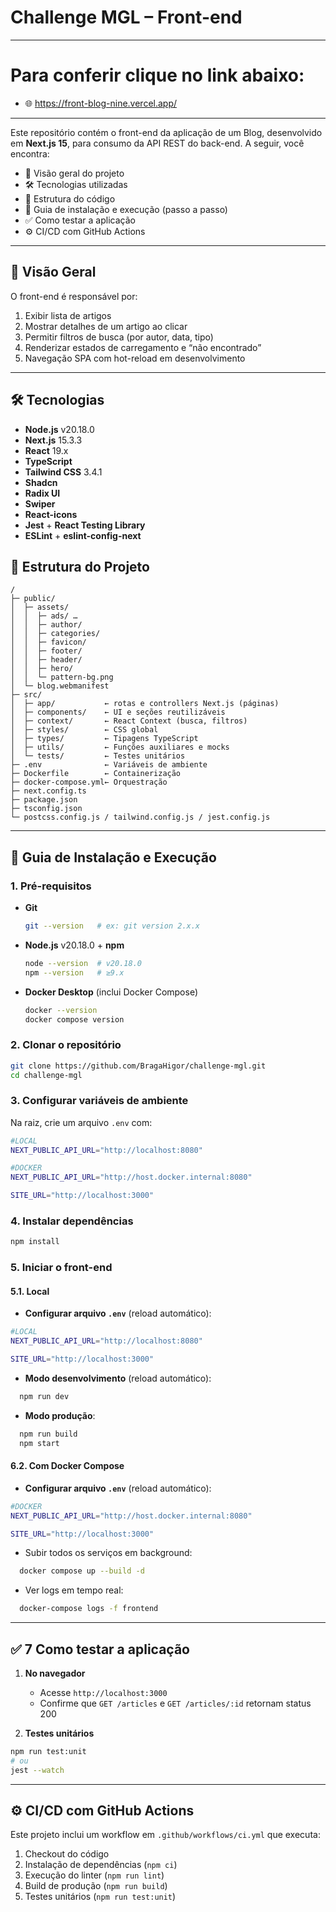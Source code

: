 # Challenge MGL – Front-end

---

# Para conferir clique no link abaixo:

-  🌐 <a href="https://front-blog-nine.vercel.app/" target="_blank" rel="noopener noreferrer">https://front-blog-nine.vercel.app/</a>

---

Este repositório contém o front-end da aplicação de um Blog, desenvolvido em **Next.js 15**, para consumo da API REST do back-end. A seguir, você encontra:

-  📖 Visão geral do projeto
-  🛠 Tecnologias utilizadas
-  📁 Estrutura do código
-  🚀 Guia de instalação e execução (passo a passo)
-  ✅ Como testar a aplicação
-  ⚙️ CI/CD com GitHub Actions

---

## 📖 Visão Geral

O front-end é responsável por:

1. Exibir lista de artigos
2. Mostrar detalhes de um artigo ao clicar
3. Permitir filtros de busca (por autor, data, tipo)
4. Renderizar estados de carregamento e “não encontrado”
5. Navegação SPA com hot-reload em desenvolvimento

---

## 🛠 Tecnologias

-  **Node.js** v20.18.0
-  **Next.js** 15.3.3
-  **React** 19.x
-  **TypeScript**
-  **Tailwind CSS** 3.4.1
-  **Shadcn**
-  **Radix UI**
-  **Swiper**
-  **React-icons**
-  **Jest** + **React Testing Library**
-  **ESLint** + **eslint-config-next**

## 📁 Estrutura do Projeto

```
/
├─ public/
│  ├─ assets/
│  │  ├─ ads/ …
│  │  ├─ author/
│  │  ├─ categories/
│  │  ├─ favicon/
│  │  ├─ footer/
│  │  ├─ header/
│  │  ├─ hero/
│  │  └─ pattern-bg.png
│  └─ blog.webmanifest
├─ src/
│  ├─ app/           ← rotas e controllers Next.js (páginas)
│  ├─ components/    ← UI e seções reutilizáveis
│  ├─ context/       ← React Context (busca, filtros)
│  ├─ styles/        ← CSS global
│  ├─ types/         ← Tipagens TypeScript
│  ├─ utils/         ← Funções auxiliares e mocks
│  └─ tests/         ← Testes unitários
├─ .env              ← Variáveis de ambiente
├─ Dockerfile        ← Containerização
├─ docker-compose.yml← Orquestração
├─ next.config.ts
├─ package.json
├─ tsconfig.json
└─ postcss.config.js / tailwind.config.js / jest.config.js
```

---

## 🚀 Guia de Instalação e Execução

### 1. Pré-requisitos

-  **Git**

   ```bash
   git --version   # ex: git version 2.x.x
   ```

-  **Node.js** v20.18.0 + **npm**

   ```bash
   node --version  # v20.18.0
   npm --version   # ≥9.x
   ```

-  **Docker Desktop** (inclui Docker Compose)

   ```bash
   docker --version
   docker compose version
   ```

### 2. Clonar o repositório

```bash
git clone https://github.com/BragaHigor/challenge-mgl.git
cd challenge-mgl
```

### 3. Configurar variáveis de ambiente

Na raiz, crie um arquivo `.env` com:

```bash
#LOCAL
NEXT_PUBLIC_API_URL="http://localhost:8080"

#DOCKER
NEXT_PUBLIC_API_URL="http://host.docker.internal:8080"

SITE_URL="http://localhost:3000"
```

### 4. Instalar dependências

```bash
npm install
```

### 5. Iniciar o front-end

#### 5.1. Local

-  **Configurar arquivo `.env`** (reload automático):

```bash
#LOCAL
NEXT_PUBLIC_API_URL="http://localhost:8080"

SITE_URL="http://localhost:3000"
```

-  **Modo desenvolvimento** (reload automático):

```bash
  npm run dev
```

-  **Modo produção**:

```bash
  npm run build
  npm start
```

#### 6.2. Com Docker Compose

-  **Configurar arquivo `.env`** (reload automático):

```bash
#DOCKER
NEXT_PUBLIC_API_URL="http://host.docker.internal:8080"

SITE_URL="http://localhost:3000"
```

-  Subir todos os serviços em background:

```bash
  docker compose up --build -d
```

-  Ver logs em tempo real:

```bash
  docker-compose logs -f frontend
```

---

## ✅ 7 Como testar a aplicação

1. **No navegador**

   -  Acesse `http://localhost:3000`
   -  Confirme que `GET /articles` e `GET /articles/:id` retornam status 200

2. **Testes unitários**

```bash
npm run test:unit
# ou
jest --watch
```

---

## ⚙️ CI/CD com GitHub Actions

Este projeto inclui um workflow em `.github/workflows/ci.yml` que executa:

1. Checkout do código
2. Instalação de dependências (`npm ci`)
3. Execução do linter (`npm run lint`)
4. Build de produção (`npm run build`)
5. Testes unitários (`npm run test:unit`)
